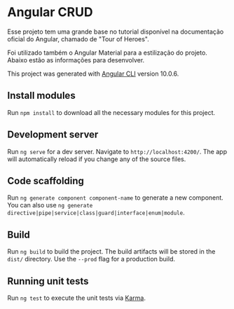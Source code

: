 # Angular CRUD

Esse projeto tem uma grande base no tutorial disponível na documentação oficial do Angular, chamado de "Tour of Heroes". 

Foi utilizado também o Angular Material para a estilização do projeto.
Abaixo estão as informações para desenvolver.

This project was generated with [Angular CLI](https://github.com/angular/angular-cli) version 10.0.6.

## Install modules

Run `npm install` to download all the necessary modules for this project.

## Development server

Run `ng serve` for a dev server. Navigate to `http://localhost:4200/`. The app will automatically reload if you change any of the source files.

## Code scaffolding

Run `ng generate component component-name` to generate a new component. You can also use `ng generate directive|pipe|service|class|guard|interface|enum|module`.

## Build

Run `ng build` to build the project. The build artifacts will be stored in the `dist/` directory. Use the `--prod` flag for a production build.

## Running unit tests

Run `ng test` to execute the unit tests via [Karma](https://karma-runner.github.io).
